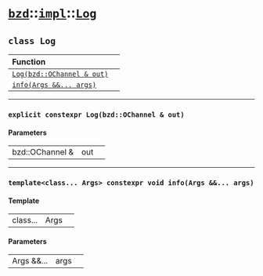 # [`bzd`](../../../index.md)::[`impl`](../../index.md)::[`Log`](../index.md)

## `class Log`


|Function||
|:---|:---|
|[`Log(bzd::OChannel & out)`](./index.md)||
|[`info(Args &&... args)`](./index.md)||
------
### `explicit constexpr Log(bzd::OChannel & out)`

#### Parameters
||||
|---:|:---|:---|
|bzd::OChannel &|out||
------
### `template<class... Args> constexpr void info(Args &&... args)`

#### Template
||||
|---:|:---|:---|
|class...|Args||
#### Parameters
||||
|---:|:---|:---|
|Args &&...|args||
